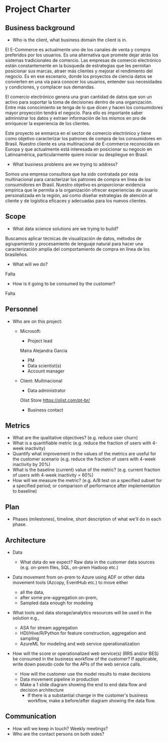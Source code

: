 # Project Charter

## Business background

* Who is the client, what business domain the client is in.

El E-Commerce es actualmente uno de los canales de venta y compra preferidos por los usuarios. Es una alternativa que promete dejar atrás los sistemas tradicionales de comercio. Las empresas de comercio electrónico están constantemente en la búsqueda de estrategias que les permitan posicionar sus marcas, atraer más clientes y mejorar el rendimiento del negocio. Es en ese escenario, donde los proyectos de ciencia datos se convierten en una vía para conocer los usuarios, entender sus necesidades y condiciones, y complacer sus demandas. 

El comercio electrónico genera una gran cantidad de datos que son un activo para soportar la toma de decisiones dentro de una organización. Entre más conocimiento se tenga de lo que dicen y hacen los consumidores mayor proyección tendrá el negocio. Para ello es importante saber administrar los datos y extraer información de los mismos en pro de enriquecer la experiencia de los clientes. 

Este proyecto se enmarca en el sector de comercio electrónico y tiene como objetivo caracterizar los patrones de compra de los consumidores en Brasil. Nuestro cliente es una multinacional de E-commerce reconocida en Europa y que actualmente está interesada en posicionar su negocio en Latinoamérica, particularmente quiere iniciar su despliegue en Brasil.  

* What business problems are we trying to address?

Somos una empresa consultora que ha sido contratada por esta multinacional para caracterizar los patrones de compra en línea de los consumidores en Brasil. Nuestro objetivo es proporcionar evidencia empírica que le permita a la organización ofrecer experiencias de usuario personalizada en la región, así como diseñar estrategias de atención al cliente y de logística eficaces y adecuadas para los nuevos clientes. 

## Scope
* What data science solutions are we trying to build?

Buscamos aplicar técnicas de visualización de datos, métodos de agrupamiento y procesamiento de lenguaje natural para hacer una caracterización amplia del comportamiento de compra en línea de los brasileños.  

* What will we do?

Falta

* How is it going to be consumed by the customer?

Falta

## Personnel
* Who are on this project:
	* Microsoft: 
		* Project lead
		
		Maira Alejandra Garcia 
		* PM
		* Data scientist(s)
		* Account manager
	* Client: Multinacional 
		* Data administrator
		
		Olist Store https://olist.com/pt-br/
		* Business contact
	
## Metrics
* What are the qualitative objectives? (e.g. reduce user churn)
* What is a quantifiable metric  (e.g. reduce the fraction of users with 4-week inactivity)
* Quantify what improvement in the values of the metrics are useful for the customer scenario (e.g. reduce the  fraction of users with 4-week inactivity by 20%) 
* What is the baseline (current) value of the metric? (e.g. current fraction of users with 4-week inactivity = 60%)
* How will we measure the metric? (e.g. A/B test on a specified subset for a specified period; or comparison of performance after implementation to baseline)

## Plan
* Phases (milestones), timeline, short description of what we'll do in each phase.

## Architecture
* Data
  * What data do we expect? Raw data in the customer data sources (e.g. on-prem files, SQL, on-prem Hadoop etc.)
* Data movement from on-prem to Azure using ADF or other data movement tools (Azcopy, EventHub etc.) to move either
  * all the data, 
  * after some pre-aggregation on-prem,
  * Sampled data enough for modeling 

* What tools and data storage/analytics resources will be used in the solution e.g.,
  * ASA for stream aggregation
  * HDI/Hive/R/Python for feature construction, aggregation and sampling
  * AzureML for modeling and web service operationalization
* How will the score or operationalized web service(s) (RRS and/or BES) be consumed in the business workflow of the customer? If applicable, write down pseudo code for the APIs of the web service calls.
  * How will the customer use the model results to make decisions
  * Data movement pipeline in production
  * Make a 1 slide diagram showing the end to end data flow and decision architecture
    * If there is a substantial change in the customer's business workflow, make a before/after diagram showing the data flow.

## Communication
* How will we keep in touch? Weekly meetings?
* Who are the contact persons on both sides?
